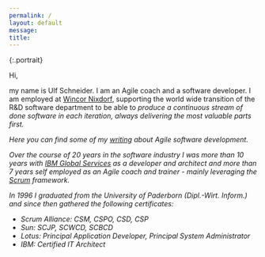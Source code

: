 ```yaml
---
permalink: /
layout: default
message: 
title: 
---
```

<div></div>
{:.portrait}

Hi,

my name is Ulf Schneider. I am an Agile coach and a software developer. I am employed at [Wincor Nixdorf](http://www.wincor-nixdorf.com), supporting the world wide transition of the R&D software department to be able to <em>produce a continuous stream of done software in each iteration, always delivering the most valuable parts first.

Here you can find some of my [writing](/know-how) about Agile software development. 

Over the course of 20 years in the software industry I was more than 10 years with [IBM Global Services](http://www.ibm.com) as a developer and architect and more than 7 years self employed as an Agile coach and trainer - mainly leveraging the [Scrum](http://www.scrumguides.org) framework.

In 1996 I graduated from the University of Paderborn (Dipl.-Wirt. Inform.) and since then gathered the following certificates:

* Scrum Alliance: CSM, CSPO, CSD, CSP
* Sun: SCJP, SCWCD, SCBCD
* Lotus: Principal Application Developer, Principal System Administrator
* IBM: Certified IT Architect
